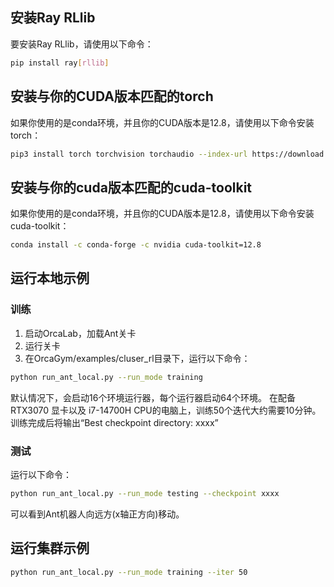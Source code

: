 
## 安装Ray RLlib
要安装Ray RLlib，请使用以下命令：

```bash
pip install ray[rllib]
```

## 安装与你的CUDA版本匹配的torch
如果你使用的是conda环境，并且你的CUDA版本是12.8，请使用以下命令安装torch：
```bash
pip3 install torch torchvision torchaudio --index-url https://download.pytorch.org/whl/cu128
```

## 安装与你的cuda版本匹配的cuda-toolkit
如果你使用的是conda环境，并且你的CUDA版本是12.8，请使用以下命令安装cuda-toolkit：

```bash
conda install -c conda-forge -c nvidia cuda-toolkit=12.8
```

## 运行本地示例
### 训练
1. 启动OrcaLab，加载Ant关卡
2. 运行关卡
3. 在OrcaGym/examples/cluser_rl目录下，运行以下命令：
```bash
python run_ant_local.py --run_mode training
```
默认情况下，会启动16个环境运行器，每个运行器启动64个环境。
在配备RTX3070 显卡以及 i7-14700H CPU的电脑上，训练50个迭代大约需要10分钟。
训练完成后将输出“Best checkpoint directory: xxxx”

### 测试
运行以下命令：
```bash
python run_ant_local.py --run_mode testing --checkpoint xxxx
```
可以看到Ant机器人向远方(x轴正方向)移动。

## 运行集群示例

```bash
python run_ant_local.py --run_mode training --iter 50
```